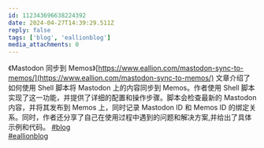 ```yaml
---
id: 112343696638224392
date: 2024-04-27T14:39:29.511Z
reply: false
tags: ['blog', 'eallionblog']
media_attachments: 0
---
```


《Mastodon 同步到 Memos》[https://www.eallion.com/mastodon-sync-to-memos/](https://www.eallion.com/mastodon-sync-to-memos/) 文章介绍了如何使用 Shell 脚本将 Mastodon 上的内容同步到 Memos。作者使用 Shell 脚本实现了这一功能，并提供了详细的配置和操作步骤。脚本会检查最新的 Mastodon 内容，并将其发布到 Memos 上，同时记录 Mastodon ID 和 Memos ID 的绑定关系。同时，作者还分享了自己在使用过程中遇到的问题和解决方案,并给出了具体示例和代码。 [#blog](https://e5n.cc/tags/blog)   
[#eallionblog](https://e5n.cc/tags/eallionblog)

